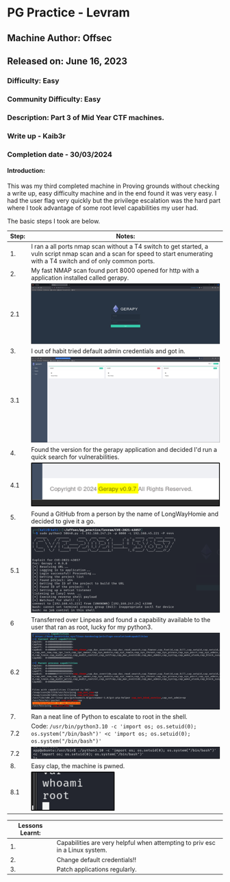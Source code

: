# PG Practice - Levram
## Machine Author: Offsec
## Released on: June 16, 2023
### Difficulty: Easy
### Community Difficulty: Easy
### Description: Part 3 of Mid Year CTF machines.
### Write up - Kaib3r
### Completion date - 30/03/2024


#### Introduction:

This was my third completed machine in Proving grounds without checking a write up, easy difficulty machine and in the end found it was very easy. I had the user flag very quickly but the privilege escalation was the hard part where I took advantage of some root level capabilities my user had.

The basic steps I took are below.

| Step: | Notes: |
| --- | --- |
| 1. | I ran a all ports nmap scan without a T4 switch to get started, a vuln script nmap scan and a scan for speed to start enumerating with a T4 switch and of only common ports. |
| 2. | My fast NMAP scan found port 8000 opened for http with a application installed called gerapy. |
| 2.1 | ![ImgPlaceholder](img/levram-image-1.png) |
| 3. | I out of habit tried default admin credentials and got in. |
| 3.1 | ![ImgPlaceholder](img/levram-image-2.png) |
| 4. | Found the version for the gerapy application and decided I'd run a quick search for vulnerabilities. |
| 4.1 | ![ImgPlaceholder](img/levram-image-3.png) |
| 5. | Found a GitHub from a person by the name of LongWayHomie and decided to give it a go. |
| 5.1 | ![ImgPlaceholder](img/levram-image-4.png) |
| 6 | Transferred over Linpeas and found a capability available to the user that ran as root, lucky for my python3. |
| 6.2 | ![ImgPlaceholder](img/levram-image-5.png) |
| 7. | Ran a neat line of Python to escalate to root in the shell. |
| 7.2 | Code: ```/usr/bin/python3.10 -c 'import os; os.setuid(0); os.system("/bin/bash")' <c 'import os; os.setuid(0); os.system("/bin/bash")'``` |
| 7.2 | ![ImgPlaceholder](img/levram-image-6.png) |
| 8. | Easy clap, the machine is pwned. |
| 8.1 | ![ImgPlaceholder](img/levram-image-7.png) |

|  Lessons Learnt: |  |
| --- | --- |
| 1. | Capabilities are very helpful when attempting to priv esc in a Linux system. |
| 2. | Change default credentials!! |
| 3. | Patch applications regularly. |
